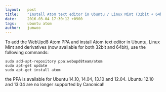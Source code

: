 ```yaml
---
layout:   post
title:    "Install Atom text editor in Ubuntu / Linux Mint (32bit + 64bit) via PPA"
date:     2016-03-04 17:30:12 +0900
tags:     ubuntu atom
author:   junwoo
---
```


To add the WebUpd8 Atom PPA and install Atom text editor in Ubuntu, Linux Mint and derivatives (now available for both 32bit and 64bit), use the following commands:

```console
sudo add-apt-repository ppa:webupd8team/atom
sudo apt-get update
sudo apt-get install atom
```

the PPA is available for Ubuntu 14.10, 14.04, 13.10 and 12.04. Ubuntu 12.10 and 13.04 are no longer supported by Canonical!

